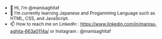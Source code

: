 - 👋 Hi, I’m @manisaghitaf
- 🌱 I’m currently learning Japanese and Progamming Language such as HTML, CSS, and JavaScript.
- 📫 How to reach me on LinkedIn : https://www.linkedin.com/in/manisa-aghita-663a0114a/ or Instagram : @manisaghitaf

<!---
manisaghitaf/manisaghitaf is a ✨ special ✨ repository because its `README.md` (this file) appears on your GitHub profile.
You can click the Preview link to take a look at your changes.
--->

